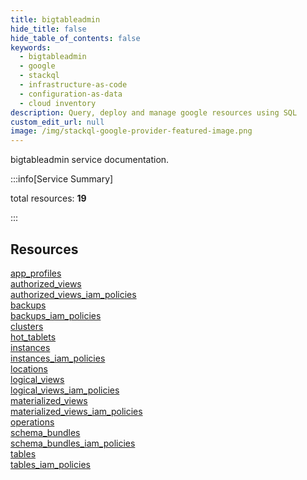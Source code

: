 ```yaml
---
title: bigtableadmin
hide_title: false
hide_table_of_contents: false
keywords:
  - bigtableadmin
  - google
  - stackql
  - infrastructure-as-code
  - configuration-as-data
  - cloud inventory
description: Query, deploy and manage google resources using SQL
custom_edit_url: null
image: /img/stackql-google-provider-featured-image.png
---
```


bigtableadmin service documentation.

:::info[Service Summary]

total resources: __19__  

:::

## Resources
<div class="row">
<div class="providerDocColumn">
<a href="/bigtableadmin/app_profiles/">app_profiles</a><br />
<a href="/bigtableadmin/authorized_views/">authorized_views</a><br />
<a href="/bigtableadmin/authorized_views_iam_policies/">authorized_views_iam_policies</a><br />
<a href="/bigtableadmin/backups/">backups</a><br />
<a href="/bigtableadmin/backups_iam_policies/">backups_iam_policies</a><br />
<a href="/bigtableadmin/clusters/">clusters</a><br />
<a href="/bigtableadmin/hot_tablets/">hot_tablets</a><br />
<a href="/bigtableadmin/instances/">instances</a><br />
<a href="/bigtableadmin/instances_iam_policies/">instances_iam_policies</a><br />
<a href="/bigtableadmin/locations/">locations</a>
</div>
<div class="providerDocColumn">
<a href="/bigtableadmin/logical_views/">logical_views</a><br />
<a href="/bigtableadmin/logical_views_iam_policies/">logical_views_iam_policies</a><br />
<a href="/bigtableadmin/materialized_views/">materialized_views</a><br />
<a href="/bigtableadmin/materialized_views_iam_policies/">materialized_views_iam_policies</a><br />
<a href="/bigtableadmin/operations/">operations</a><br />
<a href="/bigtableadmin/schema_bundles/">schema_bundles</a><br />
<a href="/bigtableadmin/schema_bundles_iam_policies/">schema_bundles_iam_policies</a><br />
<a href="/bigtableadmin/tables/">tables</a><br />
<a href="/bigtableadmin/tables_iam_policies/">tables_iam_policies</a>
</div>
</div>